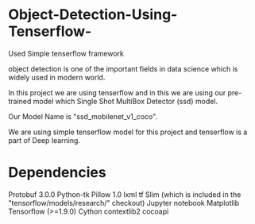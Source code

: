 # Object-Detection-Using-Tenserflow-

Used Simple tenserflow framework

object detection is one of the important fields in data science which is widely used in modern world.

In this project we are using tenserflow and in this we are using our pre-trained model which Single Shot MultiBox Detector (ssd) model.

Our Model Name is "ssd_mobilenet_v1_coco".

We are using simple tenserflow model for this project and tenserflow is a part of Deep learning.

# Dependencies

Protobuf 3.0.0
Python-tk
Pillow 1.0
lxml
tf Slim (which is included in the "tensorflow/models/research/" checkout)
Jupyter notebook
Matplotlib
Tensorflow (>=1.9.0)
Cython
contextlib2
cocoapi
